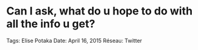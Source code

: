 # Can I ask, what do u hope to do with all the info u get?

Tags: Elise Potaka
Date: April 16, 2015
Réseau: Twitter
